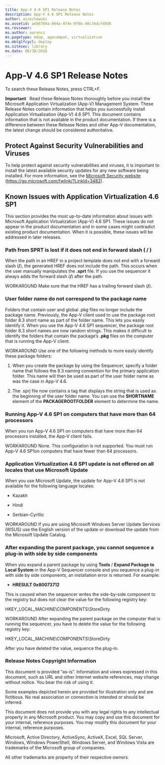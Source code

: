 ```yaml
---
title: App-V 4.6 SP1 Release Notes
description: App-V 4.6 SP1 Release Notes
author: aczechowski
ms.assetid: aeb6784a-864a-4f4e-976b-40c34dcfd8d6
ms.reviewer:
ms.author: aaroncz
ms.pagetype: mdop, appcompat, virtualization
ms.mktglfcycl: deploy
ms.sitesec: library
ms.date: 08/30/2016
---
```



# App-V 4.6 SP1 Release Notes


To search these Release Notes, press CTRL+F.

**Important**  
Read these Release Notes thoroughly before you install the Microsoft Application Virtualization (App-V) Management System. These Release Notes contain information that helps you successfully install Application Virtualization (App-V) 4.6 SP1. This document contains information that is not available in the product documentation. If there is a difference between these Release Notes and other App-V documentation, the latest change should be considered authoritative.



## Protect Against Security Vulnerabilities and Viruses


To help protect against security vulnerabilities and viruses, it is important to install the latest available security updates for any new software being installed. For more information, see the [Microsoft Security website](https://go.microsoft.com/fwlink/?LinkId=3482) (https://go.microsoft.com/fwlink/?LinkId=3482).

## Known Issues with Application Virtualization 4.6 SP1


This section provides the most up-to-date information about issues with Microsoft Application Virtualization (App-V) 4.6 SP1. These issues do not appear in the product documentation and in some cases might contradict existing product documentation. When it is possible, these issues will be addressed in later releases.

### Path from SPRT is lost if it does not end in forward slash ( / )

When the path in an HREF in a project template does not end with a forward slash (**/**), the generated HREF does not include the path. This occurs when the user manually manipulates the **.sprt** file. If you use the sequencer it always adds the forward slash (**/**) after the path.

WORKAROUND Make sure that the HREF has a trailing forward slash (**/**).

### User folder name do not correspond to the package name

Folders that contain user and global .pkg files no longer include the package name. Previously, the App-V client used to use the package root folder 8.3 short name as part of the folder name. This lets you easily identify it. When you use the App-V 4.6 SP1 sequencer, the package root folder 8.3 short names are now random strings. This makes it difficult to identify the folders that contain the package’s **.pkg** files on the computer that is running the App-V client.

WORKAROUND Use one of the following methods to more easily identify these package folders:

1.  When you create the package by using the Sequencer, specify a folder name that follows the 8.3 naming convention for the primary application folder. This name will then be used as part of the user folder name as was the case in App-V 4.6.

2.  The .sprj file now contains a tag that displays the string that is used as the beginning of the user folder name. You can use the **SHORTNAME** element of the **PACKAGEROOTFOLDER** element to determine the name.

### Running App-V 4.6 SP1 on computers that have more than 64 processors

When you run App-V 4.6 SP1 on computers that have more than 64 processors installed, the App-V client fails.

WORKAROUND None. This configuration is not supported. You must run App-V 4.6 SP1on computers that have fewer than 64 processors.

### Application Virtualization 4.6 SP1 update is not offered on all locales that use Microsoft Update

When you use Microsoft Update, the update for App-V 4.6 SP1 is not available for the following language locales:

-   Kazakh

-   Hindi

-   Serbian-Cyrillic

WORKAROUND If you are using Microsoft Windows Server Update Services (WSUS) use the English version of the update or download the update from the Microsoft Update Catalog.

### After expanding the parent package, you cannot sequence a plug-in with side by side components

When you expand a parent package by using **Tools** / **Expand Package to Local System** in the App-V Sequencer console and you sequence a plug-in with side by side components, an installation error is returned. For example:

-   **HRESULT 0x80073712**

This is caused when the sequencer writes the side-by-side component to the registry but does not clear the value for the following registry key:

HKEY\_LOCAL\_MACHINE\\COMPONENTS\\StoreDirty

WORKAROUND After expanding the parent package on the computer that is running the sequencer, you have to delete the value for the following registry key:

HKEY\_LOCAL\_MACHINE\\COMPONENTS\\StoreDirty

After you have deleted the value, sequence the plug-in.

### Release Notes Copyright Information

This document is provided “as-is”. Information and views expressed in this document, such as URL and other Internet website references, may change without notice. You bear the risk of using it.

Some examples depicted herein are provided for illustration only and are fictitious. No real association or connection is intended or should be inferred.

This document does not provide you with any legal rights to any intellectual property in any Microsoft product. You may copy and use this document for your internal, reference purposes. You may modify this document for your internal, reference purposes.



Microsoft, Active Directory, ActiveSync, ActiveX, Excel, SQL Server, Windows, Windows PowerShell, Windows Server, and Windows Vista are trademarks of the Microsoft group of companies.

All other trademarks are property of their respective owners.










